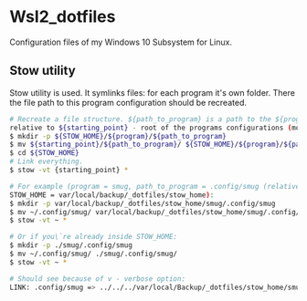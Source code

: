 # Wsl2_dotfiles
Configuration files of my Windows 10 Subsystem for Linux.

## Stow utility
Stow utility is used. It symlinks files: for each program it\'s own folder.
There the file path to this program configuration should be recreated.
```bash
# Recreate a file structure. ${path_to_program} is a path to the ${program} configuration folder
relative to ${starting_point} - root of the programs configurations (most often ~):
$ mkdir -p ${STOW_HOME}/${program}/${path_to_program}
$ mv ${starting_point}/${path_to_program}/ ${STOW_HOME}/${program}/${path_to_program}/
$ cd ${STOW_HOME}
# Link everything.
$ stow -vt {starting_point} *

# For example (program = smug, path_to_program = .config/smug (relative to starting_point = ~),
STOW_HOME = var/local/backup/_dotfiles/stow_home):
$ mkdir -p var/local/backup/_dotfiles/stow_home/smug/.config/smug
$ mv ~/.config/smug/ var/local/backup/_dotfiles/stow_home/smug/.config/smug/
$ stow -vt ~ *

# Or if you\`re already inside STOW_HOME:
$ mkdir -p ./smug/.config/smug
$ mv ~/.config/smug/ ./smug/.config/smug/
$ stow -vt ~ *

# Should see because of v - verbose option:
LINK: .config/smug => ../../../var/local/Backup/_dotfiles/stow_home/smug/.config/smug
```
